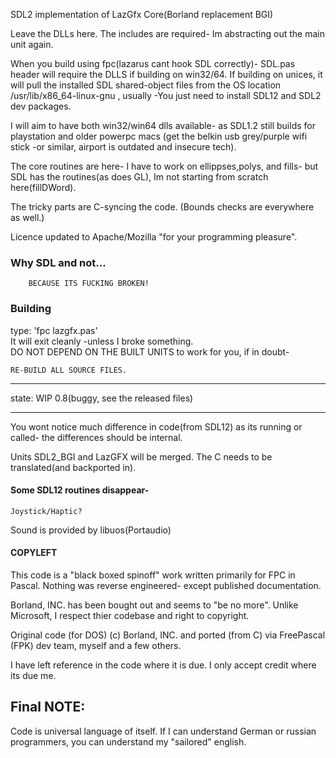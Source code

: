 SDL2 implementation of LazGfx Core(Borland replacement BGI)

Leave the DLLs here.
The includes are required- Im abstracting out the main unit again.

When you build using fpc(lazarus cant hook SDL correctly)- 
	SDL.pas header will require the DLLS if building on win32/64.
	If building on unices, it will pull the installed SDL shared-object files from the OS location
		/usr/lib/x86_64-linux-gnu , usually 
		-You just need to install SDL12 and SDL2 dev packages.

I will aim to have both win32/win64 dlls available- 
as SDL1.2 still builds for playstation and older powerpc macs
(get the belkin usb grey/purple wifi stick -or similar, airport is outdated and insecure tech). 

The core routines are here- 
	I have to work on ellippses,polys, and fills- 
		but SDL has the routines(as does GL), Im not starting from scratch here(fillDWord).

The tricky parts are C-syncing the code.
(Bounds checks are everywhere as well.)



Licence updated to Apache/Mozilla "for your programming pleasure".

### Why SDL and not...

		BECAUSE ITS FUCKING BROKEN!

### Building	

type: 'fpc lazgfx.pas'<br>
It will exit cleanly -unless I broke something. <br>
DO NOT DEPEND ON THE BUILT UNITS to work for you, if in doubt- 

	RE-BUILD ALL SOURCE FILES.

---		

state:  WIP 0.8(buggy, see the released files)

---
You wont notice much difference in code(from SDL12) as its running or called-
	the differences should be internal.

Units SDL2_BGI and LazGFX will be merged. The C needs to be translated(and backported in).

#### Some SDL12 routines disappear- 

	Joystick/Haptic?

Sound is provided by libuos(Portaudio)


#### COPYLEFT
   
This code is a "black boxed spinoff" work written primarily for FPC in Pascal.
Nothing was reverse engineered- except published documentation.

Borland, INC. has been bought out and seems to "be no more".
Unlike Microsoft, I respect thier codebase and right to copyright.

Original code (for DOS) (c) Borland, INC. 
and ported (from C) via FreePascal (FPK) dev team, myself and a few others.

I have left reference in the code where it is due. 
I only accept credit where its due me.

## Final NOTE:

Code is universal language of itself. 
If I can understand German or russian programmers, you can understand my "sailored" english.
